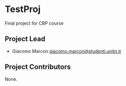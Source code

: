 TestProj
============================

Final project for CBP course

Project Lead
----------------

* Giacomo Marcon <giacomo.marcon@studenti.unitn.it>

Project Contributors
------------

None.

